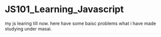 # JS101_Learning_Javascript
my js learing till now.
here have some baisc problems what i have made studying under masai.
